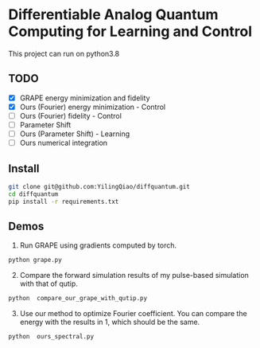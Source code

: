 
# Differentiable Analog Quantum Computing for Learning and Control
This project can run on python3.8

## TODO
- [x] GRAPE energy minimization and fidelity 
- [x] Ours (Fourier) energy minimization - Control
- [ ] Ours (Fourier) fidelity - Control
- [ ] Parameter Shift
- [ ] Ours (Parameter Shift) - Learning
- [ ] Ours numerical integration

## Install
```bash
git clone git@github.com:YilingQiao/diffquantum.git
cd diffquantum
pip install -r requirements.txt
```
## Demos
1. Run GRAPE using gradients computed by torch.
```bash
python grape.py
```
2. Compare the forward simulation results of my pulse-based simulation with that of qutip.
```bash
python  compare_our_grape_with_qutip.py
```
3. Use our method to optimize Fourier coefficient. You can compare the energy with the results in 1, which should be the same.
```bash
python  ours_spectral.py
```

